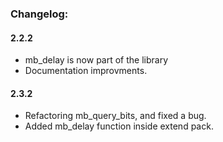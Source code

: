 ### Changelog:

#### 2.2.2
- mb_delay is now part of the library
- Documentation improvments.

#### 2.3.2
- Refactoring mb_query_bits, and fixed a bug.
- Added mb_delay function inside extend pack.
